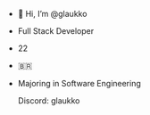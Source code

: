 - 👋 Hi, I’m @glaukko
- Full Stack Developer
- 22
- 🇧🇷
- Majoring in Software Engineering

  Discord: glaukko

<!---
glaukko/glaukko is a ✨ special ✨ repository because its `README.md` (this file) appears on your GitHub profile.
You can click the Preview link to take a look at your changes.
--->
